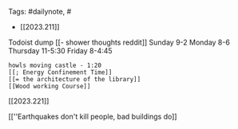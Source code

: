 
Tags: #dailynote, #
- [[2023.211]]

Todoist dump
	[[- shower thoughts reddit]]
	Sunday 9-2
	Monday 8-6
	Thursday 11-5:30
	Friday 8-4:45
	
	howls moving castle - 1:20
	[[; Energy Confinement Time]]
	[[= the architecture of the library]]
	[[Wood working Course]]

[[2023.221]]

[[''Earthquakes don't kill people, bad buildings do]]